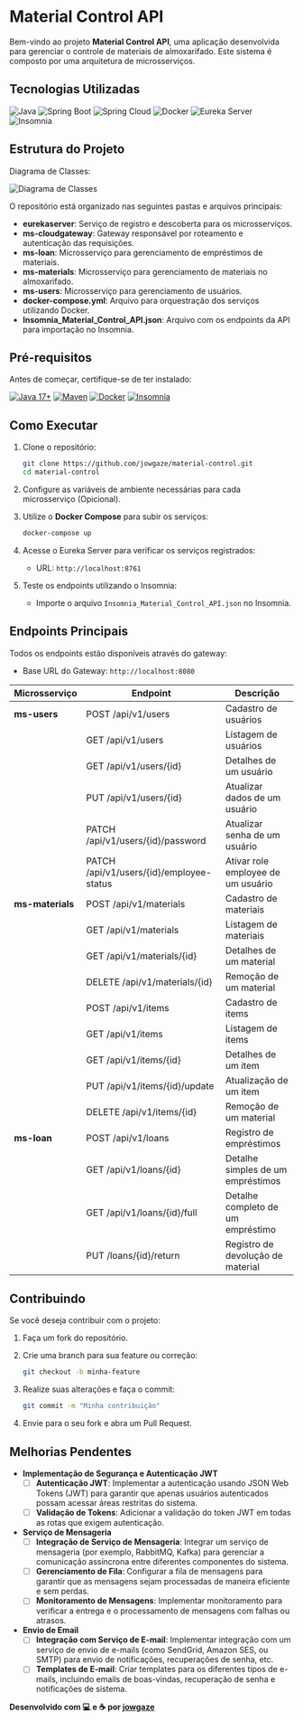 # Material Control API

Bem-vindo ao projeto **Material Control API**, uma aplicação desenvolvida para gerenciar o controle de materiais de almoxarifado. Este sistema é composto por uma arquitetura de microsserviços.

## Tecnologias Utilizadas

![Java](https://img.shields.io/badge/Java-%23F7B93E.svg?&style=for-the-badge&logo=java&logoColor=white)
![Spring Boot](https://img.shields.io/badge/Spring%20Boot-%23A6B5E4.svg?&style=for-the-badge&logo=springboot&logoColor=white)
![Spring Cloud](https://img.shields.io/badge/Spring%20Cloud-%2342A5F5.svg?&style=for-the-badge&logo=springcloud&logoColor=white)
![Docker](https://img.shields.io/badge/Docker-%232496ED.svg?&style=for-the-badge&logo=docker&logoColor=white)
![Eureka Server](https://img.shields.io/badge/Eureka%20Server-%2366CC66.svg?&style=for-the-badge&logo=spring&logoColor=white)
![Insomnia](https://img.shields.io/badge/Insomnia-%23F0F0F0.svg?&style=for-the-badge&logo=insomnia&logoColor=black)

## Estrutura do Projeto

Diagrama de Classes:

![Diagrama de Classes](https://www.plantuml.com/plantuml/png/bPFFJiCm3CRlVGehHwHESEMqZlLGAVkZJKFYX4BhRHLDCYKf7D3UdJYoeDsGW1oQwXVtysV7dVgWNEXrbtMu3n0ikFPm3D2q3klGMfDb9rM_gWE2q3xlFJelu2E3kEfEUG-xY0Zmoa5QSu2s6P1jS6raHccyfYJvyyafohzRDrJQs0x1nKTYvonjQ7gTJWOsDYjPFXVpHRKSe_Lk9gk7CIiNQxbwAalMF8zBrYgWQrN7PNEwRL2XzuE4nMDHoM8coo-oMuuOk-MkLG7rtxfMsmO7b1Fxj5thBjZjFs-4DP8hSJkPt0Z8Sn1tublm7aHjzSbw59Sjwgmouw6GaVnYOHw5WRwabqlkCFJkyeHDsnUFxatHS8uIy2nLpLNQW9ffkbsQMAgDIkHYoIzLU5G-UV8Y8yHHQQFUK8Z3FJeqDSQOAPg6_frF)

O repositório está organizado nas seguintes pastas e arquivos principais:

- **eurekaserver**: Serviço de registro e descoberta para os microsserviços.
- **ms-cloudgateway**: Gateway responsável por roteamento e autenticação das requisições.
- **ms-loan**: Microsserviço para gerenciamento de empréstimos de materiais.
- **ms-materials**: Microsserviço para gerenciamento de materiais no almoxarifado.
- **ms-users**: Microsserviço para gerenciamento de usuários.
- **docker-compose.yml**: Arquivo para orquestração dos serviços utilizando Docker.
- **Insomnia_Material_Control_API.json**: Arquivo com os endpoints da API para importação no Insomnia.

## Pré-requisitos

Antes de começar, certifique-se de ter instalado:

[![Java 17+](https://img.shields.io/badge/Java%2017%2B-%23F7B93E.svg?&style=for-the-badge&logo=java&logoColor=white)](https://www.oracle.com/java/technologies/javase-jdk17-downloads.html)
[![Maven](https://img.shields.io/badge/Maven-%23C71F37.svg?&style=for-the-badge&logo=apachemaven&logoColor=white)](https://maven.apache.org/install.html)
[![Docker](https://img.shields.io/badge/Docker-%232496ED.svg?&style=for-the-badge&logo=docker&logoColor=white)](https://docs.docker.com/get-docker/)
[![Insomnia](https://img.shields.io/badge/Insomnia-%23F0F0F0.svg?&style=for-the-badge&logo=insomnia&logoColor=black)](https://insomnia.rest/download)
## Como Executar

1. Clone o repositório:

   ```bash
   git clone https://github.com/jowgaze/material-control.git
   cd material-control
   ```

2. Configure as variáveis de ambiente necessárias para cada microsserviço (Opicional).

3. Utilize o **Docker Compose** para subir os serviços:

   ```bash
   docker-compose up
   ```

4. Acesse o Eureka Server para verificar os serviços registrados:

   - URL: `http://localhost:8761`

5. Teste os endpoints utilizando o Insomnia:

   - Importe o arquivo `Insomnia_Material_Control_API.json` no Insomnia.

## Endpoints Principais

Todos os endpoints estão disponíveis através do gateway:

- Base URL do Gateway: `http://localhost:8080`

| Microsserviço   | Endpoint                                 | Descrição                               |
|-----------------|------------------------------------------|-----------------------------------------|
| **ms-users**    | POST /api/v1/users                       | Cadastro de usuários                    |
|                 | GET /api/v1/users                        | Listagem de usuários                    |
|                 | GET /api/v1/users/{id}                   | Detalhes de um usuário                  |
|                 | PUT /api/v1/users/{id}                   | Atualizar dados de um usuário           |
|                 | PATCH /api/v1/users/{id}/password        | Atualizar senha de um usuário           |
|                 | PATCH /api/v1/users/{id}/employee-status | Ativar role employee de um usuário      |
| **ms-materials**| POST /api/v1/materials                   | Cadastro de materiais                   |
|                 | GET /api/v1/materials                    | Listagem de materiais                   |
|                 | GET /api/v1/materials/{id}               | Detalhes de um material                 |
|                 | DELETE /api/v1/materials/{id}            | Remoção de um material                  |
|                 | POST /api/v1/items                       | Cadastro de items                       |
|                 | GET /api/v1/items                        | Listagem de items                       |
|                 | GET /api/v1/items/{id}                   | Detalhes de um item                     |
|                 | PUT /api/v1/items/{id}/update            | Atualização de um item                  |
|                 | DELETE /api/v1/items/{id}                | Remoção de um material                  |
| **ms-loan**     | POST /api/v1/loans                       | Registro de empréstimos                 |
|                 | GET /api/v1/loans/{id}                   | Detalhe simples de um empréstimos       |
|                 | GET /api/v1/loans/{id}/full              | Detalhe completo de um empréstimo       |
|                 | PUT /loans/{id}/return                   | Registro de devolução de material       |


## Contribuindo

Se você deseja contribuir com o projeto:

1. Faça um fork do repositório.
2. Crie uma branch para sua feature ou correção:

   ```bash
   git checkout -b minha-feature
   ```

3. Realize suas alterações e faça o commit:

   ```bash
   git commit -m "Minha contribuição"
   ```

4. Envie para o seu fork e abra um Pull Request.

## Melhorias Pendentes

- **Implementação de Segurança e Autenticação JWT**
  - [ ] **Autenticação JWT**: Implementar a autenticação usando JSON Web Tokens (JWT) para garantir que apenas usuários autenticados possam acessar áreas restritas do sistema.
  - [ ] **Validação de Tokens**: Adicionar a validação do token JWT em todas as rotas que exigem autenticação.

- **Serviço de Mensageria**
  - [ ] **Integração de Serviço de Mensageria**: Integrar um serviço de mensageria (por exemplo, RabbitMQ, Kafka) para gerenciar a comunicação assíncrona entre diferentes componentes do sistema.
  - [ ] **Gerenciamento de Fila**: Configurar a fila de mensagens para garantir que as mensagens sejam processadas de maneira eficiente e sem perdas.
  - [ ] **Monitoramento de Mensagens**: Implementar monitoramento para verificar a entrega e o processamento de mensagens com falhas ou atrasos.

- **Envio de Email**
  - [ ] **Integração com Serviço de E-mail**: Implementar integração com um serviço de envio de e-mails (como SendGrid, Amazon SES, ou SMTP) para envio de notificações, recuperações de senha, etc.
  - [ ] **Templates de E-mail**: Criar templates para os diferentes tipos de e-mails, incluindo emails de boas-vindas, recuperação de senha e notificações de sistema.

**Desenvolvido com 💻 e ☕ por [jowgaze](https://github.com/jowgaze)**
